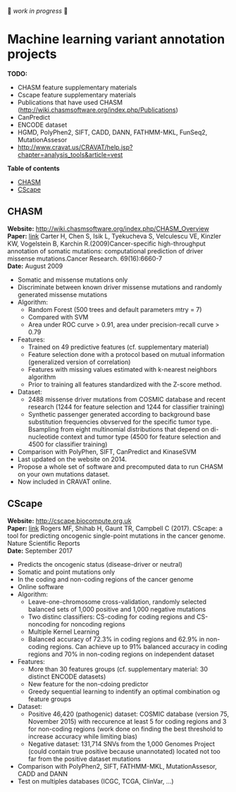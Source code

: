 :construction: *work in progress* :construction:

# Machine learning variant annotation projects

**TODO:**

* CHASM feature supplementary materials
* Cscape feature supplementary materials
* Publications that have used CHASM (http://wiki.chasmsoftware.org/index.php/Publications)
* CanPredict
* ENCODE dataset
* HGMD, PolyPhen2, SIFT, CADD, DANN, FATHMM-MKL, FunSeq2, MutationAssesor
* http://www.cravat.us/CRAVAT/help.jsp?chapter=analysis_tools&article=vest


**Table of contents**

* [CHASM](#chasm)
* [CScape](#cscape)


## CHASM
**Website:** http://wiki.chasmsoftware.org/index.php/CHASM_Overview  
**Paper:** [link](https://www.ncbi.nlm.nih.gov/pubmed/19654296?ordinalpos=2&itool=EntrezSystem2.PEntrez.Pubmed.Pubmed_ResultsPanel.Pubmed_DefaultReportPanel.Pubmed_RVDocSum) Carter H, Chen S, Isik L, Tyekucheva S, Velculescu VE, Kinzler KW, Vogelstein B, Karchin R.(2009)Cancer-specific high-throughput annotation of somatic mutations: computational prediction of driver missense mutations.Cancer Research. 69(16):6660-7  
**Date:** August 2009  

* Somatic and missense mutations only
* Discriminate between known driver missense mutations and randomly generated missense mutations
* Algorithm:
	* Random Forest (500 trees and default parameters mtry = 7)
	* Compared with SVM
	* Area under ROC curve > 0.91, area under precision-recall curve > 0.79
* Features:
	* Trained on 49 predictive features (cf. supplementary material)
	* Feature selection done with a protocol based on mutual information (generalized version of correlation)
	* Features with missing values estimated with k-nearest neighbors algorithm
	* Prior to training all features standardized with the Z-score method.
* Dataset:
	* 2488 missense driver mutations from COSMIC database and recent research (1244 for feature selection and 1244 for classifier training)
	* Synthetic passenger generated according to background base substitution frequencies obvserved for the specific tumor type. Bsampling from eight multinomial distributions that depend on di-nucleotide context and tumor type (4500 for feature selection and 4500 for classifier training)
* Comparison with PolyPhen, SIFT, CanPredict and KinaseSVM
* Last updated on the website on 2014.
* Propose a whole set of software and precomputed data to run CHASM on your own mutations dataset.
* Now included in CRAVAT online.



## CScape
**Website:** http://cscape.biocompute.org.uk  
**Paper:** [link](https://www.nature.com/articles/s41598-017-11746-4) Rogers MF, Shihab H, Gaunt TR, Campbell C (2017). CScape: a tool for predicting oncogenic single-point mutations in the cancer genome. Nature Scientific Reports  
**Date:** September 2017   

* Predicts the oncogenic status (disease-driver or neutral)
* Somatic and point mutations only
* In the coding and non-coding regions of the cancer genome
* Online software
* Algorithm:
	* Leave-one-chromosome cross-validation, randomly selected balanced sets of 1,000 positive and 1,000 negative mutations
	* Two distinc classifiers: CS-coding for coding regions and CS-noncoding for noncoding regions
	* Multiple Kernel Learning
	* Balanced accuracy of 72.3% in coding regions and 62.9% in non-coding regions. Can achieve up to 91% balanced accuracy in coding regions and 70% in non-coding regions on independent dataset
* Features:
	* More than 30 features groups (cf. supplementary material: 30 distinct ENCODE datasets)
	* New feature for the non-cdoing predictor
	* Greedy sequential learning to indentify an optimal combination og feature groups
* Dataset:
	* Positive 46,420 (pathogenic) dataset: COSMIC database (version 75, November 2015) with reccurence at least 5 for coding regions and 3 for non-coding regions (work done on finding the best threshold to increase accuracy while limiting bias)
	* Negative dataset: 131,714 SNVs from the 1,000 Genomes Project (could contain true positive because unannotated) located not too far from the positive dataset mutations
* Comparison with PolyPhen2, SIFT, FATHMM-MKL, MutationAssesor, CADD and DANN
* Test on multiples databases (ICGC, TCGA, ClinVar, ...)








